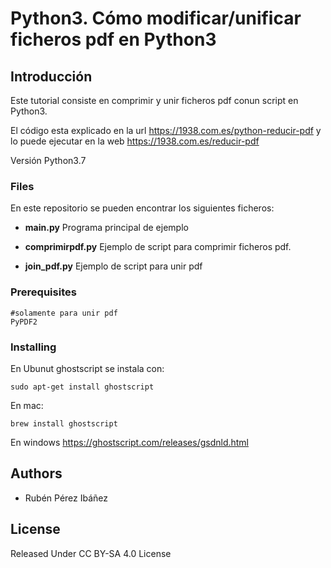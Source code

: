 # Python3. Cómo modificar/unificar ficheros pdf en Python3

## Introducción

Este tutorial consiste en comprimir y unir ficheros pdf conun script en Python3.

El código esta explicado en la url https://1938.com.es/python-reducir-pdf y lo puede ejecutar en la web  https://1938.com.es/reducir-pdf

Versión Python3.7

### Files

En este repositorio se pueden encontrar los siguientes ficheros:

* **main.py**  Programa principal de ejemplo

* **comprimirpdf.py** Ejemplo de script para comprimir ficheros pdf. 

* **join_pdf.py** Ejemplo de script para unir pdf 

### Prerequisites

```
#solamente para unir pdf
PyPDF2
```

### Installing
En Ubunut ghostscript se instala con:
```
sudo apt-get install ghostscript
```

En mac:
```
brew install ghostscript
```

En windows https://ghostscript.com/releases/gsdnld.html

## Authors
* Rubén Pérez Ibáñez

## License
Released Under CC BY-SA 4.0 License
